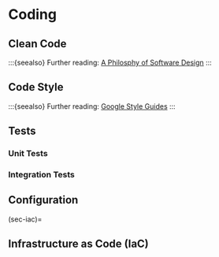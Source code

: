 # Coding

## Clean Code

:::{seealso}
Further reading: [A Philosphy of Software Design](https://web.stanford.edu/~ouster/cgi-bin/book.php)
:::

## Code Style

:::{seealso}
Further reading: [Google Style Guides](https://google.github.io/styleguide/)
:::

## Tests

### Unit Tests

### Integration Tests

## Configuration

(sec-iac)=
## Infrastructure as Code (IaC)
